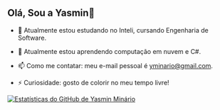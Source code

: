 ## Olá, Sou a Yasmin👋

- 🔭 Atualmente estou estudando no Inteli, cursando Engenharia de Software.

- 🌱 Atualmente estou aprendendo computação em nuvem e C#.

- 📫 Como me contatar: meu e-mail pessoal é yminario@gmail.com.

- ⚡ Curiosidade: gosto de colorir no meu tempo livre!

<a href="https://github.com/yasminminario">
  <img src="https://github-readme-stats-8f9fskfz1-yasminminarios-projects.vercel.app/api?username=yasminminario" alt="Estatísticas do GitHub de Yasmin Minário">
</a>
